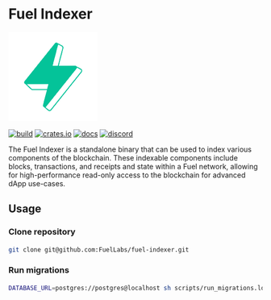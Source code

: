 # Fuel Indexer

![Fuel Logo](./docs/src/img/fuel.png "Fuel Logo")

[![build](https://github.com/FuelLabs/fuel-indexer/actions/workflows/ci.yml/badge.svg)](https://github.com/FuelLabs/fuel-indexer/actions/workflows/ci.yml)
[![crates.io](https://img.shields.io/crates/v/fuel-indexer?label=latest)](https://crates.io/crates/fuel-indexer)
[![docs](https://docs.rs/fuel-indexer/badge.svg)](https://docs.rs/fuel-indexer/)
[![discord](https://img.shields.io/badge/chat%20on-discord-orange?&logo=discord&logoColor=ffffff&color=7389D8&labelColor=6A7EC2)](https://discord.gg/xfpK4Pe)

The Fuel Indexer is a standalone binary that can be used to index various components of the blockchain. These indexable components include blocks, transactions, and receipts and state within a Fuel network, allowing for high-performance read-only access to the blockchain for advanced dApp use-cases.

## Usage

### Clone repository

```bash
git clone git@github.com:FuelLabs/fuel-indexer.git
```

### Run migrations

```bash
DATABASE_URL=postgres://postgres@localhost sh scripts/run_migrations.local.sh
```
